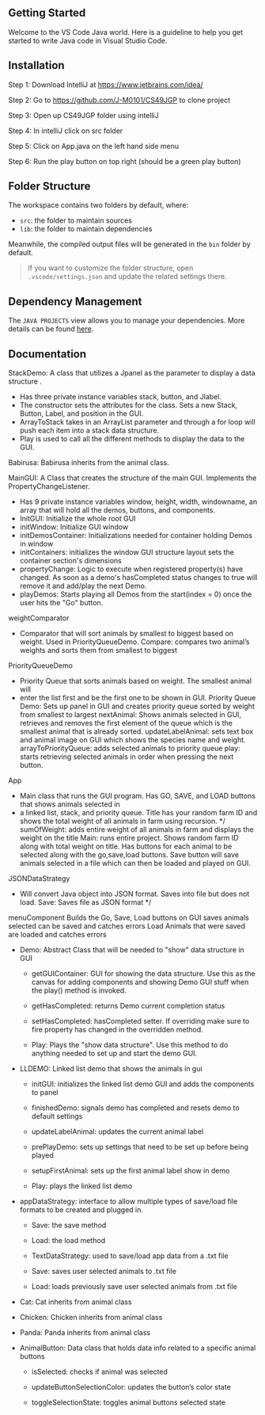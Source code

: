 ## Getting Started

Welcome to the VS Code Java world. Here is a guideline to help you get started to write Java code in Visual Studio Code.

## Installation
Step 1: Download IntelliJ at https://www.jetbrains.com/idea/

Step 2: Go to https://github.com/J-M0101/CS49JGP to clone project

Step 3: Open up CS49JGP folder using intelliJ

Step 4: In intelliJ click on src folder 

Step 5: Click on App.java on the left hand side menu

Step 6: Run the play button on top right (should be a green play button)


## Folder Structure

The workspace contains two folders by default, where:

- `src`: the folder to maintain sources
- `lib`: the folder to maintain dependencies

Meanwhile, the compiled output files will be generated in the `bin` folder by default.

> If you want to customize the folder structure, open `.vscode/settings.json` and update the related settings there.

## Dependency Management

The `JAVA PROJECTS` view allows you to manage your dependencies. More details can be found [here](https://github.com/microsoft/vscode-java-dependency#manage-dependencies).


## Documentation
StackDemo: A class that utilizes a Jpanel as the parameter to display a data structure .

* Has three private instance variables stack, button, and Jlabel. 
* The constructor sets the attributes for the class. Sets a new Stack, Button, Label, and position in the GUI.
* ArrayToStack takes in an ArrayList parameter and through a for loop will push each item into a stack data structure.
* Play is used to call all the different methods to display the data to the GUI.
    
Babirusa: Babirusa inherits from the animal class. 

MainGUI: A Class that creates the structure of the main GUI. Implements the PropertyChangeListener.

* Has 9 private instance variables window, height, width, windowname, an array that will hold all the demos, buttons, and components. 
* InitGUI: Initialize the whole root GUI
* initWindow: Initialize GUI window
* initDemosContainer: Initializations needed for container holding Demos in window
* initContainers: initializes the window GUI structure layout sets the container section's dimensions
* propertyChange: Logic to execute when registered property(s) have changed. As soon as a demo's hasCompleted status changes to true will remove it and add/play the next Demo.
* playDemos: Starts playing all Demos from the start(index = 0)  once the user hits the "Go" button.

weightComparator

* Comparator that will sort animals by smallest to biggest based on weight. Used in PriorityQueueDemo.
  Compare: compares two animal’s weights and sorts them from smallest to biggest

PriorityQueueDemo

* Priority Queue that sorts animals based on weight. The smallest animal will
* enter the list first and be the first one to be shown in GUI.
  Priority Queue Demo: Sets up panel in GUI and creates priority queue sorted by weight from smallest to largest
  nextAnimal: Shows animals selected in GUI, retrieves and removes the first element of the queue which is the smallest animal that is already sorted.
  updateLabelAnimal: sets text box and animal image on GUI which shows the species name and weight.
  arrayToPriorityQueue: adds selected animals to priority queue
  play: starts retrieving selected animals in order when pressing the next button.

App

* Main class that runs the GUI program. Has GO, SAVE, and LOAD buttons that shows animals selected in
* a linked list, stack, and priority queue. Title has your random farm ID and shows the total weight of all animals in farm using recursion.
  */
  sumOfWeight: adds entire weight of all animals in farm and displays the weight on the title
  Main: runs entire project. Shows random farm ID along with total weight on title. Has buttons for each animal to be selected along with the go,save,load buttons. Save button will save animals selected in a file which can then be loaded and played on GUI.

JSONDataStrategy

* Will convert Java object into JSON format. Saves into file but does not load.
  Save: Saves file as JSON format
  */

menuComponent
Builds the Go, Save, Load buttons on GUI
saves
animals selected can be saved and catches errors
Load
Animals that were saved are loaded and catches errors


* Demo:  Abstract Class that will be needed to "show" data structure in GUI

   - getGUIContainer: GUI for showing the data structure. Use this as the canvas for adding components and showing Demo GUI stuff when the play() method is invoked.

   - getHasCompleted: returns Demo current completion status

   - setHasCompleted: hasCompleted setter. If overriding make sure to fire property has changed in the overridden method.

   - Play: Plays the "show data structure". Use this method to do anything needed to set up and start the demo GUI.

* LLDEMO: Linked list demo that shows the animals in gui

   - initGUI: initializes the linked list demo GUI and adds the components to panel

   - finishedDemo: signals demo has completed and resets demo to default settings

   - updateLabelAnimal: updates the current animal label

   - prePlayDemo: sets up settings that need to be set up before being played

   - setupFirstAnimal: sets up the first animal label show in demo

   - Play: plays the linked list demo
* appDataStrategy:  interface to allow multiple types of save/load file formats to be created and plugged in.

   - Save: the save method

   - Load: the load method

   - TextDataStrategy: used to save/load app data from a .txt file

   - Save: saves user selected animals to .txt file

   - Load: loads previously save user selected animals from .txt file
* Cat: Cat inherits from animal class
* Chicken: Chicken inherits from animal class
* Panda: Panda inherits from animal class
* AnimalButton: Data class that holds data info related to a specific animal buttons
   - isSelected: checks if animal was selected
   
   - updateButtonSelectionColor: updates the button’s color state
   
   - toggleSelectionState: toggles animal buttons selected state

